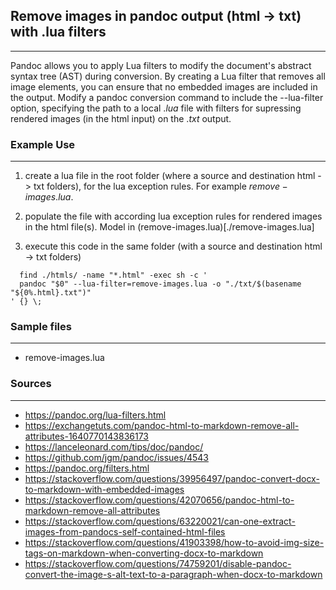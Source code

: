 
## Remove images in pandoc output (html -> txt) with .lua filters
-------------------------------------------------------------------
Pandoc allows you to apply Lua filters to modify the document's abstract syntax tree (AST) during conversion. By creating a Lua filter that removes all image elements, you can ensure that no embedded images are included in the output.
Modify a pandoc conversion command to include the --lua-filter option, specifying the path to a local $.lua$ file with filters for supressing rendered images (in the html input) on the $.txt$ output.

### Example Use
-----------------------
1. create a lua file in the root folder (where a source and destination html -> txt folders), for the lua exception rules. For example $remove-images.lua$.
2. populate the file with according lua exception rules for rendered images in the html file(s). Model in
(remove-images.lua)[./remove-images.lua]  

4. execute this code in the same folder (with a source and destination html -> txt folders)
```
  find ./htmls/ -name "*.html" -exec sh -c '
  pandoc "$0" --lua-filter=remove-images.lua -o "./txt/$(basename "${0%.html}.txt")"
' {} \;
```


### Sample files
-------------------------
- remove-images.lua

### Sources
-------------

- https://pandoc.org/lua-filters.html
- https://exchangetuts.com/pandoc-html-to-markdown-remove-all-attributes-1640770143836173
- https://lanceleonard.com/tips/doc/pandoc/
- https://github.com/jgm/pandoc/issues/4543
- https://pandoc.org/filters.html
- https://stackoverflow.com/questions/39956497/pandoc-convert-docx-to-markdown-with-embedded-images
- https://stackoverflow.com/questions/42070656/pandoc-html-to-markdown-remove-all-attributes
- https://stackoverflow.com/questions/63220021/can-one-extract-images-from-pandocs-self-contained-html-files
- https://stackoverflow.com/questions/41903398/how-to-avoid-img-size-tags-on-markdown-when-converting-docx-to-markdown
- https://stackoverflow.com/questions/74759201/disable-pandoc-convert-the-image-s-alt-text-to-a-paragraph-when-docx-to-markdown
